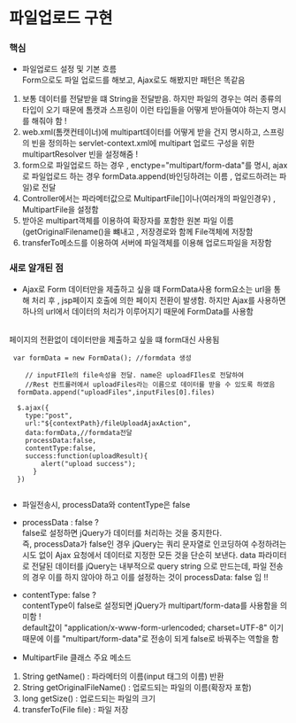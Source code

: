# 파일업로드 구현 

### 핵심 

* 파일업로드 설정 및 기본 흐름 <br>
Form으로도 파일 업로드를 해보고, Ajax로도 해봤지만 패턴은 똑같음  
1. 보통 데이터를 전달받을 떄 String을 전달받음. 하지만 파일의 경우는 여러 종류의 타입이 오기 때문에 톰캣과 스프링이 이런 타입들을 어떻게 받아들여야 하는지 명시를 해줘야 함 ! 
2. web.xml(톰캣컨테이너)에 multipart데이터를 어떻게 받을 건지 명시하고, 스프링의 빈을 정의하는 servlet-context.xml에 multipart 업로드 구성을 위한 multipartResolver 빈을 설정해줌 !
3. form으로 파일업로드 하는 경우 , enctype="multipart/form-data"를 명시, ajax로 파일업로드 하는 경우 formData.append(바인딩하려는 이름 , 업로드하려는 파일)로 전달 
4. Controller에서는 파라메터값으로 MultipartFile[]이나(여러개의 파일인경우) , MultipartFile을 설정함 
5. 받아온 multipart객체를 이용하여 확장자를 포함한 원본 파일 이름(getOriginalFilename()을 뺴내고 , 저장경로와 함께 File객체에 저장함
6. transferTo메소드를 이용하여 서버에 파일객체를 이용해 업로드파일을 저장함 

### 새로 알개된 점 

* Ajax로 Form 데이터만을 제출하고 싶을 떄 FormData사용 
form요소는 url을 통해 처리 후 , jsp페이지 호출에 의한 페이지 전환이 발생함. 하지만 Ajax를 사용하면 하나의 url에서 데이터의 처리가 이루어지기 때문에 FormData를 사용함
<br>
페이지의 전환없이 데이터만을 제출하고 싶을 떄 form대신 사용됨 <br>

```
 var formData = new FormData(); //formdata 생성
 
    // inputFIle의 file속성을 전달. name은 uploadFIles로 전달하여 
    //Rest 컨트롤러에서 uploadFiles라는 이름으로 데이터를 받을 수 있도록 하였음 
  formData.append("uploadFiles",inputFiles[0].files)
  
  $.ajax({
    type:"post",
    url:"${contextPath}/fileUploadAjaxAction",
    data:formData,//formdata전달
    processData:false,
    contentType:false,
    success:function(uploadResult){
        alert("upload success");
      }
  })
  
```

* 파일전송시, processData와 contentType은 false
* processData : false ? <br>
false로 설정하면 jQuery가 데이터를 처리하는 것을 중지한다. <br>즉, processData가 false인 경우 jQuery는 쿼리 문자열로 인코딩하여 수정하려는 시도 없이 Ajax 요청에서 데이터로 지정한 모든 것을 단순히 보낸다. data 파라미터로 전달된 데이터를 jQuery는 내부적으로 query string 으로 만드는데, 파일 전송의 경우 이를 하지 않아야 하고 이를 설정하는 것이 processData: false 임 !!

* contentType: false ? <br>
contentType이 false로 설정되면 jQuery가 multipart/form-data를 사용함을 의미함 ! <br>
default값이 "application/x-www-form-urlencoded; charset=UTF-8" 이기 때문에 이를 "multipart/form-data"로 전송이 되게 false로 바꿔주는 역할을 함

  
* MultipartFile 클래스 주요 메소드 
1. String getName() : 파라메터의 이름(input 태그의 이름) 반환
2. String getOriginalFileName() : 업로드되는 파일의 이름(확장자 포함)
3. long getSize() : 업로드되는 파일의 크기 
4. transferTo(File file) : 파일 저장
 
 
  
  
  
